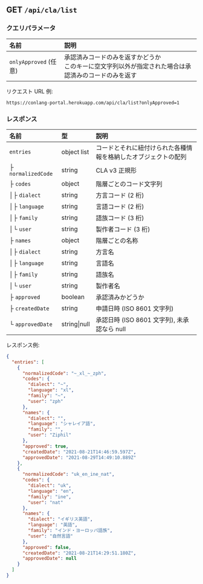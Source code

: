 ## GET `/api/cla/list`

### クエリパラメータ
| 名前 | 説明 |
|:-----|:-----|
| `onlyApproved` (任意) | 承認済みコードのみを返すかどうか<br>このキーに空文字列以外が指定された場合は承認済みのコードのみを返す |

リクエスト URL 例:
```
https://conlang-portal.herokuapp.com/api/cla/list?onlyApproved=1
```

### レスポンス
| 名前 | 型 | 説明 |
|:-----|:---|:-----|
| `entries` | object list | コードとそれに紐付けられた各種情報を格納したオブジェクトの配列 |
| ├ `normalizedCode` | string | CLA v3 正規形 |
| ├ `codes` | object | 階層ごとのコード文字列 |
| │├ `dialect` | string | 方言コード (2 桁) |
| │├ `language` | string | 言語コード (2 桁) |
| │├ `family` | string | 語族コード (3 桁) |
| │└ `user` | string | 製作者コード (3 桁) |
| ├ `names` | object | 階層ごとの名称 |
| │├ `dialect` | string | 方言名 |
| │├ `language` | string | 言語名 |
| │├ `family` | string | 語族名 |
| │└ `user` | string | 製作者名 |
| ├ `approved` | boolean | 承認済みかどうか |
| ├ `createdDate` | string | 申請日時 (ISO 8601 文字列) |
| └ `approvedDate` | string\|null | 承認日時 (ISO 8601 文字列), 未承認なら null |

レスポンス例:
```json
{
  "entries": [
    {
      "normalizedCode": "~_xl_~_zph",
      "codes": {
        "dialect": "~",
        "language": "xl",
        "family": "~",
        "user": "zph"
      },
      "names": {
        "dialect": "",
        "language": "シャレイア語",
        "family": "",
        "user": "Ziphil"
      },
      "approved": true,
      "createdDate": "2021-08-21T14:46:59.597Z",
      "approvedDate": "2021-08-29T14:49:10.889Z"
    },
    {
      "normalizedCode": "uk_en_ine_nat",
      "codes": {
        "dialect": "uk",
        "language": "en",
        "family": "ine",
        "user": "nat"
      },
      "names": {
        "dialect": "イギリス英語",
        "language": "英語",
        "family": "インド・ヨーロッパ語族",
        "user": "自然言語"
      },
      "approved": false,
      "createdDate": "2021-08-21T14:29:51.180Z",
      "approvedDate": null
    }
  ]
}
```
